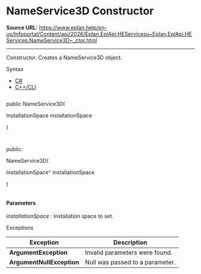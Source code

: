# NameService3D Constructor

**Source URL:** https://www.eplan.help/en-us/Infoportal/Content/api/2026/Eplan.EplApi.HEServicesu~Eplan.EplApi.HEServices.NameService3D~_ctor.html

---

Constructor. Creates a NameService3D object.

Syntax

- [C#](#i-syntax-CS)
- [C++/CLI](#i-syntax-CPP2005)

```
```
public NameService3D( 

   InstallationSpace installationSpace

)
```
```

```
```
public:

NameService3D( 

   InstallationSpace^ installationSpace

)
```
```

#### Parameters

*installationSpace*
:   Installation space to set.

Exceptions

| Exception | Description |
| --- | --- |
| **ArgumentException** | Invalid parameters were found. |
| **ArgumentNullException** | Null was passed to a parameter. |
